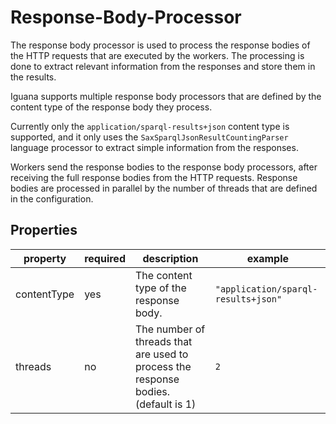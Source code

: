 # Response-Body-Processor

The response body processor is used
to process the response bodies of the HTTP requests that are executed by the workers.
The processing is done to extract relevant information from the responses and store them in the results.

Iguana supports multiple response body processors that are defined by the content type of the response body they process.

Currently only the `application/sparql-results+json` content type is supported, 
and it only uses the `SaxSparqlJsonResultCountingParser` language processor 
to extract simple information from the responses.

Workers send the response bodies to the response body processors, 
after receiving the full response bodies from the HTTP requests.
Response bodies are processed in parallel by the number of threads that are defined in the configuration.

## Properties
| property    | required | description                                                                        | example                             |
|-------------|----------|------------------------------------------------------------------------------------|-------------------------------------|
| contentType | yes      | The content type of the response body.                                             | `"application/sparql-results+json"` |
| threads     | no       | The number of threads that are used to process the response bodies. (default is 1) | `2`                                 |


